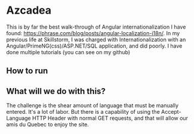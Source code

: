 # Azcadea
This is by far the best walk-through of Angular internationalization I have found: https://phrase.com/blog/posts/angular-localization-i18n/. In my previous life at Skillstorm, I was charged with Internationalization with an Angular/PrimeNG(css)/ASP.NET/SQL application, and did poorly. I have done multiple tutorials (you can see on my github)

## How to run


## What will we do with this?
The challenge is the shear amount of language that must be manually entered. It's a lot of labor. But there is a capability of using the Accept-Language HTTP Header with normal GET requests, and that will allow our amis du Quebec to enjoy the site.